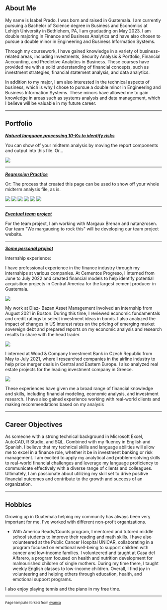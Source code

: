 ## About Me

My name is Isabel Prado. I was born and raised in Guatemala. I am currently pursuing a Bachelor of Science degree in Business and Economics at Lehigh University in Bethlehem, PA, I am graduating on May 2023. I am double majoring in Finance and Business Analytics and have also chosen to pursue a double minor in Engineering and Business Information Systems.

Through my coursework, I have gained knowledge in a variety of business-related areas, including Investments, Security Analysis & Portfolio, Financial Accounting, and Predictive Analytics in Business. These courses have provided me with a solid understanding of financial concepts, such as investment strategies, financial statement analysis, and data analytics.

In addition to my major, I am also interested in the technical aspects of business, which is why I chose to pursue a double minor in Engineering and Business Information Systems. These minors have allowed me to gain knowledge in areas such as systems analysis and data management, which I believe will be valuable in my future career.


---
## Portfolio

<!-- You can link to other websites, PDFs in this repo, and other pages in this repo -->

_**[Natural language processing 10-Ks to identify risks](https://github.com/LeDataSciFi/asgn-05-isp223/blob/main/report.ipynb)**_

You can show off your midterm analysis by moving the report components and output into this file. Or...

<img src="images/dummy_thumbnail.jpg?raw=true"/>

---

_**[Regression Practice](Regression_practice)**_

Or: The process that created this page can be used to show off your whole midterm analysis file, as is.

<img src="regression/output_10_0.png?raw=true"/>

<img src="regression/output_11_0.png?raw=true"/>


<img src="regression/output_12_0.png?raw=true"/>


<img src="regression/output_13_0.png?raw=true"/>

<img src="regression/output_14_0.png?raw=true"/>

<img src="regression/output_15_0.png?raw=true"/>

---

_**[Eventual team project](https://mab923.github.io/finalteamproject/)**_

For the team project, I am working with Margaux Brenan and natanzrosen. Our team "We margauxing to rock this" will be developing our team project website. 

---

_**[Some personal project](/pdf/sample_presentation.pdf)**_

Internship experience:

I have professional experience in the finance industry through my internships at various companies. At Cementos Progreso, I interned from June to July 2022 and created financial models to help identify potential acquisition projects in Central America for the largest cement producer in Guatemala.

<img src="images/cementos.png?raw=true"/>

My work at Diaz- Bazan Asset Management involved an internship from August 2021 in Boston. During this time, I reviewed economic fundamentals and credit ratings to select investment ideas in bonds. I also analyzed the impact of changes in US interest rates on the pricing of emerging market sovereign debt and prepared reports on my economic analysis and research results to share with the head trader.

<img src="images/diaz.png?raw=true"/>

I interned at Wood & Company Investment Bank in Czech Republic from May to July 2021, where I researched companies in the airline industry to help price merger deals in Central and Eastern Europe. I also analyzed real estate projects for the leading investment company in Greece.

<img src="images/wood.jpg?raw=true"/>

These experiences have given me a broad range of financial knowledge and skills, including financial modeling, economic analysis, and investment research. I have also gained experience working with real-world clients and making recommendations based on my analysis


---

## Career Objectives

As someone with a strong technical background in Microsoft Excel, AutoCAD, R Studio, and SQL. Combined with my fluency in English and Spanish. I believe that my technical skills and language abilities will allow me to excel in a finance role, whether it be in investment banking or risk management. I am excited to apply my analytical and problem-solving skills to real-world financial challenges and leverage my language proficiency to communicate effectively with a diverse range of clients and colleagues. Ultimately, I am passionate about utilizing my skill set to drive positive financial outcomes and contribute to the growth and success of an organization.

---

## Hobbies

Growing up in Guatemala helping my community has always been very important for me. I've worked with different non-profit organizations. 
  - With America Reads/Counts program, I mentored and tutored middle school students to improve their reading and math skills. I have also volunteered at the Public Cancer Hospital UNICAR, collaborating in a program focused on emotional well-being to support children with cancer and low-income families. I volunteered and taught at Casa del Alfarero, a program focused on health and nutrition development for malnourished children of single mothers. During my time there, I taught weekly English classes to low-income children. Overall, I find joy in volunteering and helping others through education, health, and emotional support programs. 
  
I also enjoy playing tennis and the piano in my free time. 



---
<p style="font-size:11px">Page template forked from <a href="https://github.com/evanca/quick-portfolio">evanca</a></p>
<!-- Remove above link if you don't want to attibute -->
